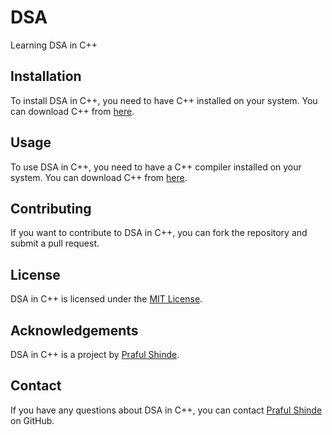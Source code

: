 # DSA
Learning DSA in C++

## Installation
To install DSA in C++, you need to have C++ installed on your system. You can download C++ from [here](https://www.microsoft.com/en-us/download/details.aspx?id=48264).

## Usage
To use DSA in C++, you need to have a C++ compiler installed on your system. You can download C++ from [here](https://www.microsoft.com/en-us/download/details.aspx?id=48264).

## Contributing
If you want to contribute to DSA in C++, you can fork the repository and submit a pull request.

## License
DSA in C++ is licensed under the [MIT License](https://choosealicense.com/licenses/mit/).

## Acknowledgements
DSA in C++ is a project by [Praful Shinde](https://github.com/Praful-Dev).

## Contact
If you have any questions about DSA in C++, you can contact [Praful Shinde](https://github.com/Praful-Dev) on GitHub.
